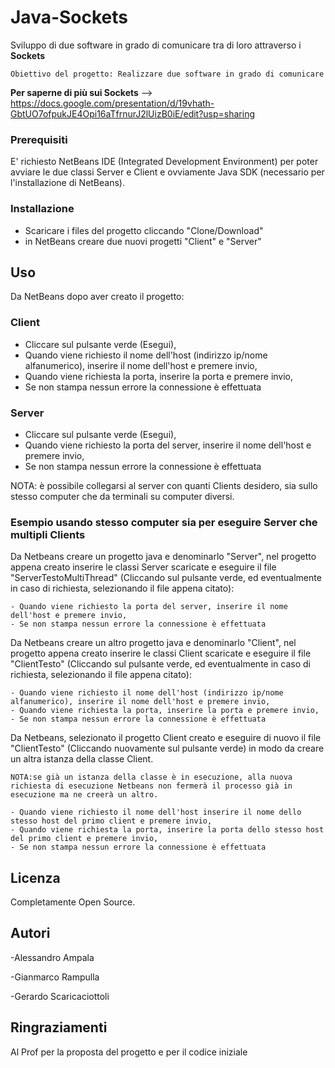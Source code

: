 
# Java-Sockets
Sviluppo di due software in grado di comunicare tra di loro attraverso i **Sockets**
```
Obiettivo del progetto: Realizzare due software in grado di comunicare 
```
**Per saperne di più sui Sockets** --> https://docs.google.com/presentation/d/19vhath-GbtUO7ofpukJE4Opi16aTfrnurJ2lUizB0iE/edit?usp=sharing

### Prerequisiti
E' richiesto NetBeans IDE (Integrated Development Environment) per poter avviare le due classi Server e Client e ovviamente Java SDK (necessario per l'installazione di NetBeans).

### Installazione
- Scaricare i files del progetto cliccando "Clone/Download"
- in NetBeans creare due nuovi progetti "Client" e "Server"

## Uso
Da NetBeans dopo aver creato il progetto:

### Client 
- Cliccare sul pulsante verde (Esegui),
- Quando viene richiesto il nome dell'host (indirizzo ip/nome alfanumerico), inserire il nome dell'host e premere invio,
- Quando viene richiesta la porta, inserire la porta e premere invio,
- Se non stampa nessun errore la connessione è effettuata

### Server 
- Cliccare sul pulsante verde (Esegui),
- Quando viene richiesto la porta del server, inserire il nome dell'host e premere invio,
- Se non stampa nessun errore la connessione è effettuata

NOTA: è possibile collegarsi al server con quanti Clients desidero, sia sullo stesso computer che da terminali su computer diversi.

### Esempio usando stesso computer sia per eseguire Server che multipli Clients

Da Netbeans creare un progetto java e denominarlo "Server", nel progetto appena creato inserire le classi Server scaricate e eseguire il file "ServerTestoMultiThread" (Cliccando sul pulsante verde, ed eventualmente in caso di richiesta, selezionando il file appena citato):
```
- Quando viene richiesto la porta del server, inserire il nome dell'host e premere invio,
- Se non stampa nessun errore la connessione è effettuata
```
Da Netbeans creare un altro progetto java e denominarlo "Client", nel progetto appena creato inserire le classi Client scaricate e eseguire il file "ClientTesto" (Cliccando sul pulsante verde, ed eventualmente in caso di richiesta, selezionando il file appena citato):
```
- Quando viene richiesto il nome dell'host (indirizzo ip/nome alfanumerico), inserire il nome dell'host e premere invio,
- Quando viene richiesta la porta, inserire la porta e premere invio,
- Se non stampa nessun errore la connessione è effettuata
```
Da Netbeans, selezionato il progetto Client creato e eseguire di nuovo il file "ClientTesto" (Cliccando nuovamente sul pulsante verde)
in modo da creare un altra istanza della classe Client.
```
NOTA:se già un istanza della classe è in esecuzione, alla nuova richiesta di esecuzione Netbeans non fermerà il processo già in esecuzione ma ne creerà un altro. 

- Quando viene richiesto il nome dell'host inserire il nome dello stesso host del primo client e premere invio, 
- Quando viene richiesta la porta, inserire la porta dello stesso host del primo client e premere invio,
- Se non stampa nessun errore la connessione è effettuata
```
## Licenza
Completamente Open Source.

## Autori
-Alessandro Ampala

-Gianmarco Rampulla

-Gerardo Scaricaciottoli

## Ringraziamenti
Al Prof per la proposta del progetto e per il codice iniziale
